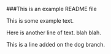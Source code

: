 ###This is an example README file

This is some example text.

Here is another line of text. blah blah.

This is a line added on the dog branch. 
